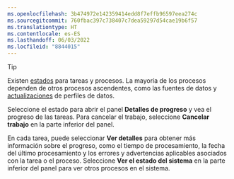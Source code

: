 ```yaml
---
ms.openlocfilehash: 3b474972e142359414edd8f7effb96597eea274c
ms.sourcegitcommit: 760fbac397c738407c7dea59297d54cae19b6f57
ms.translationtype: HT
ms.contentlocale: es-ES
ms.lasthandoff: 06/03/2022
ms.locfileid: "8844015"
---
```

> [!TIP] 
> Existen [estados](../system.md#status-definitions) para tareas y procesos. La mayoría de los procesos dependen de otros procesos ascendentes, como las fuentes de datos y [actualizaciones](../system.md#refresh-processes) de perfiles de datos. 
> 
> Seleccione el estado para abrir el panel **Detalles de progreso** y vea el progreso de las tareas. Para cancelar el trabajo, seleccione **Cancelar trabajo** en la parte inferior del panel. 
> 
> En cada tarea, puede seleccionar **Ver detalles** para obtener más información sobre el progreso, como el tiempo de procesamiento, la fecha del último procesamiento y los errores y advertencias aplicables asociados con la tarea o el proceso. Seleccione **Ver el estado del sistema** en la parte inferior del panel para ver otros procesos en el sistema.
